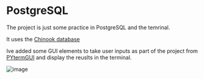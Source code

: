 # PostgreSQL

The project is just some practice in PostgreSQL and the temrinal.

It uses the [Chinook database](https://github.com/lerocha/chinook-database)

Ive added some GUI elements to take user inputs as part of the project from [PYtermGUI](https://github.com/bczsalba/pytermgui) and display the reuslts in the terminal.

![image](https://user-images.githubusercontent.com/69271605/185363212-92426cea-59a3-41ef-835d-4b848675f1c2.png)
